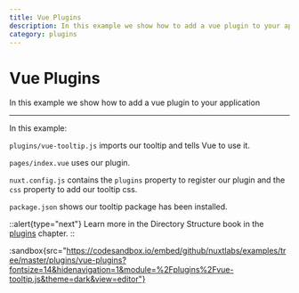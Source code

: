 ```yaml
---
title: Vue Plugins
description: In this example we show how to add a vue plugin to your application
category: plugins
---
```


# Vue Plugins

In this example we show how to add a vue plugin to your application

---

In this example:

`plugins/vue-tooltip.js` imports our tooltip and tells Vue to use it.

`pages/index.vue` uses our plugin.

`nuxt.config.js` contains the `plugins` property to register our plugin and the `css` property to add our tooltip css.

`package.json` shows our tooltip package has been installed.

::alert{type="next"}
Learn more in the Directory Structure book in the [plugins](/docs/directory-structure/plugins#vue-plugins) chapter.
::

:sandbox{src="https://codesandbox.io/embed/github/nuxtlabs/examples/tree/master/plugins/vue-plugins?fontsize=14&hidenavigation=1&module=%2Fplugins%2Fvue-tooltip.js&theme=dark&view=editor"}
